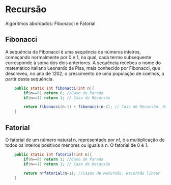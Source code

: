 # Recursão

Algoritmos abordados: Fibonacci e Fatorial

## Fibonacci

A sequência de Fibonacci é uma sequência de números inteiros, começando normalmente por 0 e 1, na qual, cada termo subsequente corresponde à soma dos dois anteriores. A sequência recebeu o nome do matemático italiano Leonardo de Pisa, mais conhecido por Fibonacci, que descreveu, no ano de 1202, o crescimento de uma população de coelhos, a partir desta sequência.

```java
    public static int fibonacci(int n){
        if(n==0) return 0; //Caso de Parada
        if(n==1) return 1; // Caso de Recursão

        return fibonacci(n-1) + fibonacci(n-2); // Caso de Recursão. Recursão Binária
    }
```

## Fatorial

O fatorial de um número natural n, representado por n!, é a multiplicação de todos os inteiros positivos menores ou iguais a n. O fatorial de 0 é 1.

```java
    public static int fatorial(int n){
        if(n==0) return 1; //Caso de Parada
        if(n==1) return 1; // Caso de Recursão

        return n*fatorial(n-1); //Casos de Recursão. Recursão linear
    }
```
